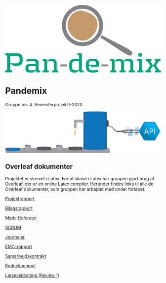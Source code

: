![Pan-de-mix](./Arkitektur/Logo/Logo.png)

# Pandemix
Gruppe no. 4. Semesterprojekt F2020

![Rigt billede](./Arkitektur/Rige%20billeder/System_picture_1.png)

## Overleaf dokumenter

Projektet er skrevet i Latex. For at skrive i Latex har gruppen gjort brug af Overleaf, der er en online Latex compiler. Herunder findes links til alle de Overleaf dokumenter, som gruppen har arbejdet med under forløbet.

[Projektrapport](https://www.overleaf.com/3725211233bkdymzhgkhmz)

[Bilagsrapport](https://www.overleaf.com/4744567293jhxghbqrgryg)

[Møde Referater](https://www.overleaf.com/6178354939frypsgmrvfys)

[SCRUM](https://www.overleaf.com/7629767412dgrhcwymtscp)

[Journaler](https://www.overleaf.com/6542664777nngxjcqhsscc)

[EMC-rapport](https://www.overleaf.com/2145621491fwyhhdcmzbnn)

[Samarbejdskontrakt](https://www.overleaf.com/7638152918mzwvfrnpcqst)

[Kodeeksempel](https://www.overleaf.com/3688422516tmnmgvbcnwhm)

[Læsevejledning (Review 1)](https://www.overleaf.com/2763173569ybszpmthgpyg)
